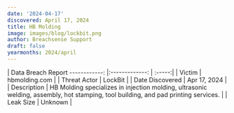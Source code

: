 ```yaml
---
date: '2024-04-17'
discovered: April 17, 2024
title: HB Molding
image: images/blog/lockbit.png
author: Breachsense Support
draft: false
yearmonths: 2024/april
---
```



| Data Breach Report
------------:     |:-------------:    | :-----:|
| Victim      | hbmolding.com      | 
| Threat Actor      | LockBit      | 
| Date Discovered      | Apr 17, 2024      | 
| Description      | HB Molding specializes in injection molding, ultrasonic welding, assembly, hot stamping, tool building, and pad printing services.      | 
| Leak Size      | Unknown      | 

